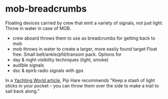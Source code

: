 # mob-breadcrumbs

Floating devices carried by crew that emit a variety of signals, not just light. 
Throw in water in case of MOB.
- crew aboard throws them to use as breadcrumbs for getting back to mob
- mob throws in water to create a larger, more easily found target
Float free. Small belt/ankle/pfd/transom pack.
Options for 
- day & night visibility techniques (light, smoke)
- audible signals
- dsc & epirb radio signals with gps

In a [Yachting World article](http://www.yachtingworld.com/expert-sailing-techniques/stay-safe-board-youre-sailing-short-handed-90432), Pip Hare recommends
"Keep a stash of light sticks in your pocket – you can throw them over the side to make a trail to sail back along."
